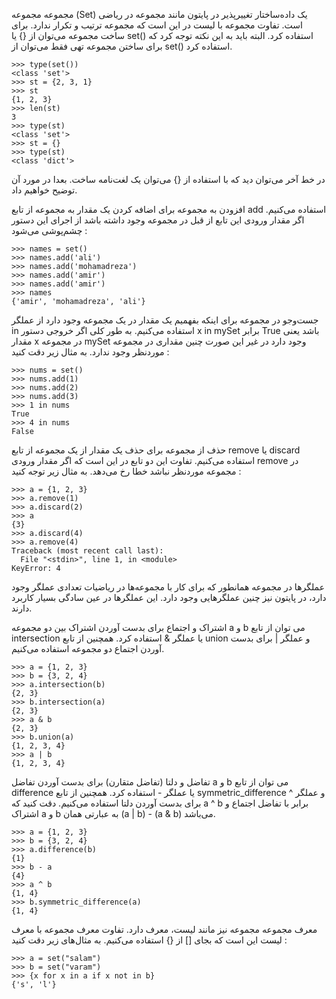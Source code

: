 مجموعه
مجموعه (‍Set) یک داده‌ساختار تغییرپذیر در پایتون مانند مجموعه در ریاضی است. تفاوت مجموعه با لیست در این است که مجموعه ترتیب و تکرار ندارد. برای ساخت مجموعه می‌توان از {} یا set() استفاده کرد. البته باید به این نکته توجه کرد که برای ساختن مجموعه تهی فقط می‌توان از set() استفاده کرد.

```angular2html
>>> type(set())
<class 'set'>
>>> st = {2, 3, 1}
>>> st
{1, 2, 3}
>>> len(st)
3
>>> type(st)
<class 'set'>
>>> st = {}
>>> type(st)
<class 'dict'>
```

در خط آخر می‌توان دید که با استفاده از {} می‌توان یک لغت‌نامه ساخت. بعدا در مورد آن توضیح خواهیم داد.

افزودن به مجموعه
برای اضافه کردن یک مقدار به مجموعه از تابع add استفاده می‌کنیم. اگر مقدار ورودی این تابع از قبل در مجموعه وجود داشته باشد از اجرای این دستور چشم‌پوشی می‌شود :

```angular2html
>>> names = set()
>>> names.add('ali')
>>> names.add('mohamadreza')
>>> names.add('amir')
>>> names.add('amir')
>>> names
{'amir', 'mohamadreza', 'ali'}
```

جست‌و‌جو در مجموعه
برای اینکه بفهمیم یک مقدار در یک مجموعه‌ وجود دارد از عملگر in استفاده می‌کنیم. به طور کلی اگر خروجی دستور x in mySet برابر True باشد یعنی مقدار x در مجموعه mySet وجود دارد در غیر این صورت چنین مقداری در مجموعه موردنظر وجود ندارد. به مثال زیر دقت کنید :

```angular2html
>>> nums = set()
>>> nums.add(1)
>>> nums.add(2)
>>> nums.add(3)
>>> 1 in nums
True
>>> 4 in nums
False
```

حذف از مجموعه
برای حذف یک مقدار از یک مجموعه از تابع remove یا discard استفاده می‌کنیم. تفاوت این دو تابع در این است که اگر مقدار ورودی remove در مجموعه موردنظر نباشد خطا رخ می‌دهد. به مثال زیر توجه کنید :

```angular2html
>>> a = {1, 2, 3}
>>> a.remove(1)
>>> a.discard(2)
>>> a
{3}
>>> a.discard(4)
>>> a.remove(4)
Traceback (most recent call last):
  File "<stdin>", line 1, in <module>
KeyError: 4
```

عملگر‌ها در مجموعه
همانطور که برای کار با مجموعه‌ها در ریاضیات تعدادی عملگر وجود دارد، در پایتون نیز چنین عملگرهایی وجود دارد. این عملگرها در عین سادگی بسیار کاربرد دارند.

اشتراک و اجتماع
برای بدست آوردن اشتراک بین دو مجموعه a و b می توان از تابع intersection یا عملگر & استفاده کرد. همچنین از تابع union و عملگر | برای بدست آوردن اجتماع دو مجموعه استفاده می‌کنیم.

```angular2html
>>> a = {1, 2, 3}
>>> b = {3, 2, 4}
>>> a.intersection(b)
{2, 3}
>>> b.intersection(a)
{2, 3}
>>> a & b
{2, 3}
>>> b.union(a)
{1, 2, 3, 4}
>>> a | b
{1, 2, 3, 4}
```

تفاضل و دلتا (تفاضل متقارن)
برای بدست آوردن تفاضل a و b می توان از تابع difference یا عملگر - استفاده کرد. همچنین از تابع symmetric_difference و عملگر ^ برای بدست آوردن دلتا استفاده می‌کنیم. دقت کنید که a ^ b برابر با تفاضل اجتماع و اشتراک a و b به عبارتی همان (a | b) - (a & b) می‌باشد.

```angular2html
>>> a = {1, 2, 3}
>>> b = {3, 2, 4}
>>> a.difference(b)
{1}
>>> b - a
{4}
>>> a ^ b
{1, 4}
>>> b.symmetric_difference(a)
{1, 4}
```

معرف مجموعه
مجموعه نیز مانند لیست، معرف دارد. تفاوت معرف‌ مجموعه با معرف‌ لیست این است که بجای [] از {} استفاده می‌کنیم. به مثال‌های زیر دقت کنید :

```angular2html
>>> a = set("salam")
>>> b = set("varam")
>>> {x for x in a if x not in b}
{'s', 'l'}
```
